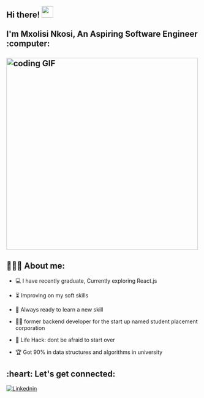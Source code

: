 <h2 align="left">
  <abc>
    <br>Hi there! <img src="https://user-images.githubusercontent.com/42378118/110234147-e3259600-7f4e-11eb-95be-0c4047144dea.gif " width="30"><br>
    <br> I'm Mxolisi Nkosi, An Aspiring Software Engineer :computer:<br>
    <br>
    <img src="https://media.giphy.com/media/SWoSkN6DxTszqIKEqv/giphy.gif" alt="coding GIF" width="500">
  </abc>
  </h2>
  <h2 align="left">👨🏻‍💻 About me:</h2>

  - :computer: I have recently graduate, Currently exploring React.js

  - :hourglass_flowing_sand: Improving on my soft skills

  - :rocket: Always ready to learn a new skill

  - :man_technologist: former backend developer for the start up named student placement corporation 
  - :dart: Life Hack: dont be afraid to start over
  - :trophy: Got 90% in data structures and algorithms in university

<h2 align="left">:heart: Let's get connected:</h2>

[![Linkednin](https://img.shields.io/badge/-mnkosi-black?style=flat-square&logo=Linkedin&logoColor=white&link=https://www.linkedin.com/in/imsivram1999/)](https://www.linkedin.com/in/mxolisi-nkosi-228078239/)
